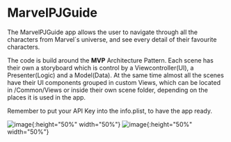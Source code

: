 # MarvelPJGuide
The MarvelPJGuide app allows the user to navigate through all the characters from Marvel´s universe, and see every detail of their favourite characters.

The code is build around the **M****V****P** Architecture Pattern. 
Each scene has their own a storyboard which is control by a Viewcontroller(UI), a Presenter(Logic) and a Model(Data). At the same time almost all the scenes have their UI components grouped in custom Views, which can be located in /Common/Views or inside their own scene folder, depending on the places it is used in the app.

Remember to put your API Key into the info.plist, to have the app ready.

![image](https://user-images.githubusercontent.com/32483817/122318461-5e6bf000-cf1f-11eb-96a5-0eec733230f9.png){:height="50%" width="50%"}
![image](https://user-images.githubusercontent.com/32483817/122318472-63c93a80-cf1f-11eb-8482-af6554169f10.png){:height="50%" width="50%"}
